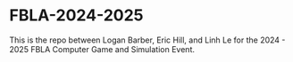 # FBLA-2024-2025
This is the repo between Logan Barber, Eric Hill, and Linh Le for the 2024 - 2025 FBLA Computer Game and Simulation Event.
